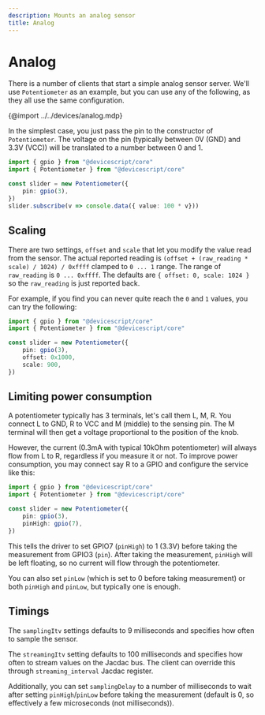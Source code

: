 ```yaml
---
description: Mounts an analog sensor
title: Analog
---
```


# Analog

There is a number of clients that start a simple analog sensor server.
We'll use `Potentiometer` as an example, but you can use any of the following,
as they all use the same configuration.

{@import ../../devices/analog.mdp}

In the simplest case, you just pass the pin to the constructor of `Potentiometer`.
The voltage on the pin (typically between 0V (GND) and 3.3V (VCC)) will be translated to a number between 0 and 1.

```ts
import { gpio } from "@devicescript/core"
import { Potentiometer } from "@devicescript/core"

const slider = new Potentiometer({
    pin: gpio(3),
})
slider.subscribe(v => console.data({ value: 100 * v}))
```

## Scaling

There are two settings, `offset` and `scale` that let you modify the value read from the sensor.
The actual reported reading is `(offset + (raw_reading * scale) / 1024) / 0xffff`
clamped to `0 ... 1` range.
The range of `raw_reading` is `0 ... 0xffff`.
The defaults are `{ offset: 0, scale: 1024 }` so the `raw_reading` is just reported back.

For example, if you find you can never quite reach the `0` and `1` values, you can try the following:

```ts
import { gpio } from "@devicescript/core"
import { Potentiometer } from "@devicescript/core"

const slider = new Potentiometer({
    pin: gpio(3),
    offset: 0x1000,
    scale: 900,
})
```

## Limiting power consumption

A potentiometer typically has 3 terminals, let's call them L, M, R.
You connect L to GND, R to VCC and M (middle) to the sensing pin.
The M terminal will then get a voltage proportional to the position of the knob.

However, the current (0.3mA with typical 10kOhm potentiometer) will always flow from L to R,
regardless if you measure it or not.
To improve power consumption, you may connect say R to a GPIO and configure the service like this:

```ts
import { gpio } from "@devicescript/core"
import { Potentiometer } from "@devicescript/core"

const slider = new Potentiometer({
    pin: gpio(3),
    pinHigh: gpio(7),
})
```

This tells the driver to set GPIO7 (`pinHigh`) to 1 (3.3V) before taking the measurement
from GPIO3 (`pin`).
After taking the measurement, `pinHigh` will be left floating, so no current will flow through the potentiometer.

You can also set `pinLow` (which is set to 0 before taking measurement) or both `pinHigh` and `pinLow`,
but typically one is enough.

## Timings

The `samplingItv` settings defaults to 9 milliseconds and specifies how often to sample the sensor.

The `streamingItv` setting defaults to 100 milliseconds and specifies how often to stream values
on the Jacdac bus.
The client can override this through `streaming_interval` Jacdac register.

Additionally, you can set `samplingDelay` to a number of milliseconds to wait after setting `pinHigh`/`pinLow`
before taking the measurement
(default is 0, so effectively a few microseconds (not milliseconds)).
